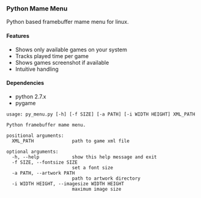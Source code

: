 ### Python Mame Menu
Python based framebuffer mame menu for linux.

#### Features
* Shows only available games on your system
* Tracks played time per game
* Shows games screenshot if available
* Intuitive handling

#### Dependencies
* python 2.7.x
* pygame

```
usage: py_menu.py [-h] [-f SIZE] [-a PATH] [-i WIDTH HEIGHT] XML_PATH

Python framebuffer mame menu.

positional arguments:
  XML_PATH              path to game xml file

optional arguments:
  -h, --help            show this help message and exit
  -f SIZE, --fontsize SIZE
                        set a font size
  -a PATH, --artwork PATH
                        path to artwork directory
  -i WIDTH HEIGHT, --imagesize WIDTH HEIGHT
                        maximum image size

```